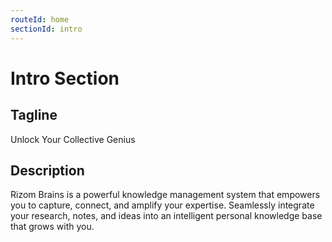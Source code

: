 ```yaml
---
routeId: home
sectionId: intro
---
```

# Intro Section

## Tagline
Unlock Your Collective Genius

## Description
Rizom Brains is a powerful knowledge management system that empowers you to capture, connect, and amplify your expertise. Seamlessly integrate your research, notes, and ideas into an intelligent personal knowledge base that grows with you.
